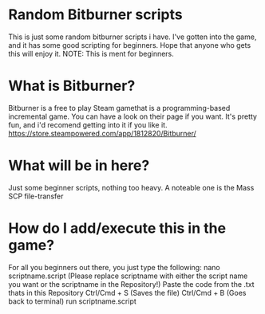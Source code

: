 # Random Bitburner scripts
This is just some random bitburner scripts i have. I've gotten into the game, and it has some good scripting for beginners.
Hope that anyone who gets this will enjoy it.
NOTE: This is ment for beginners.

# What is Bitburner?
Bitburner is a free to play Steam gamethat is a programming-based incremental game. You can have a look on their page if you want. It's pretty fun, and i'd recomend getting into it if you like it. https://store.steampowered.com/app/1812820/Bitburner/

# What will be in here?
Just some beginner scripts, nothing too heavy. A noteable one is the Mass SCP file-transfer

# How do I add/execute this in the game?
For all you beginners out there, you just type the following:
nano scriptname.script (Please replace scriptname with either the script name you want or the scriptname in the Repository!)
Paste the code from the .txt thats in this Repository
Ctrl/Cmd + S (Saves the file)
Ctrl/Cmd + B (Goes back to terminal)
run scriptname.script
